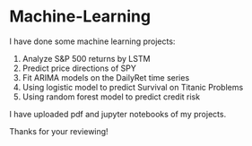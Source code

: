 # Machine-Learning
I have done some machine learning projects:
1. Analyze S&P 500 returns by LSTM
2. Predict price directions of SPY
3. Fit ARIMA models on the DailyRet time series
4. Using logistic model to predict Survival on Titanic Problems
5. Using random forest model to predict credit risk

I have uploaded pdf and jupyter notebooks of my projects.

Thanks for your reviewing!
